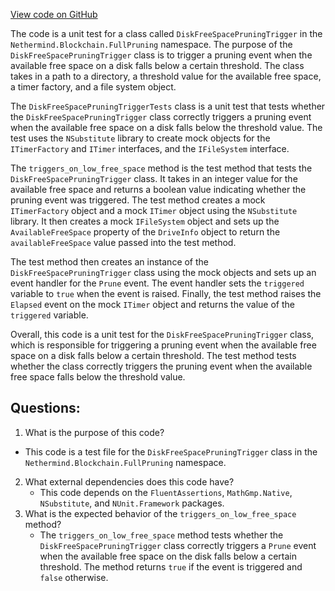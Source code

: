 [View code on GitHub](https://github.com/nethermindeth/nethermind/Nethermind.Blockchain.Test/FullPruning/DiskFreeSpacePruningTriggerTests.cs)

The code is a unit test for a class called `DiskFreeSpacePruningTrigger` in the `Nethermind.Blockchain.FullPruning` namespace. The purpose of the `DiskFreeSpacePruningTrigger` class is to trigger a pruning event when the available free space on a disk falls below a certain threshold. The class takes in a path to a directory, a threshold value for the available free space, a timer factory, and a file system object. 

The `DiskFreeSpacePruningTriggerTests` class is a unit test that tests whether the `DiskFreeSpacePruningTrigger` class correctly triggers a pruning event when the available free space on a disk falls below the threshold value. The test uses the `NSubstitute` library to create mock objects for the `ITimerFactory` and `ITimer` interfaces, and the `IFileSystem` interface. 

The `triggers_on_low_free_space` method is the test method that tests the `DiskFreeSpacePruningTrigger` class. It takes in an integer value for the available free space and returns a boolean value indicating whether the pruning event was triggered. The test method creates a mock `ITimerFactory` object and a mock `ITimer` object using the `NSubstitute` library. It then creates a mock `IFileSystem` object and sets up the `AvailableFreeSpace` property of the `DriveInfo` object to return the `availableFreeSpace` value passed into the test method. 

The test method then creates an instance of the `DiskFreeSpacePruningTrigger` class using the mock objects and sets up an event handler for the `Prune` event. The event handler sets the `triggered` variable to `true` when the event is raised. Finally, the test method raises the `Elapsed` event on the mock `ITimer` object and returns the value of the `triggered` variable.

Overall, this code is a unit test for the `DiskFreeSpacePruningTrigger` class, which is responsible for triggering a pruning event when the available free space on a disk falls below a certain threshold. The test method tests whether the class correctly triggers the pruning event when the available free space falls below the threshold value.
## Questions: 
 1. What is the purpose of this code?
   - This code is a test file for the `DiskFreeSpacePruningTrigger` class in the `Nethermind.Blockchain.FullPruning` namespace.
2. What external dependencies does this code have?
   - This code depends on the `FluentAssertions`, `MathGmp.Native`, `NSubstitute`, and `NUnit.Framework` packages.
3. What is the expected behavior of the `triggers_on_low_free_space` method?
   - The `triggers_on_low_free_space` method tests whether the `DiskFreeSpacePruningTrigger` class correctly triggers a `Prune` event when the available free space on the disk falls below a certain threshold. The method returns `true` if the event is triggered and `false` otherwise.
